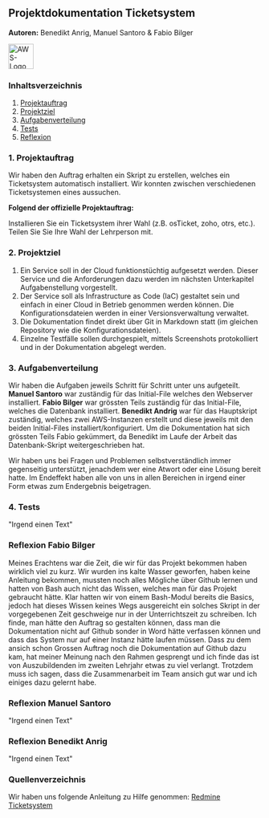 ## Projektdokumentation Ticketsystem
**Autoren:** Benedikt Anrig, Manuel Santoro & Fabio Bilger

<img alt="AWS-Logo" src="https://user-images.githubusercontent.com/73245336/209247010-14a3b368-32fa-40ee-bd46-9c6322aff8a0.png" style="height:50px"></img>


### Inhaltsverzeichnis
1. [Projektauftrag](#projektauftrag)
2. [Projektziel](#projektziel)
3. [Aufgabenverteilung](#aufgabenverteilung)
4. [Tests](#tests)
5. [Reflexion](#reflexion)
 

<a name="projektauftrag"></a>
### 1. Projektauftrag
Wir haben den Auftrag erhalten ein Skript zu erstellen, welches ein Ticketsystem automatisch installiert. Wir konnten zwischen verschiedenen Ticketsystemen eines aussuchen. 

**Folgend der offizielle Projektauftrag:**

Installieren Sie ein Ticketsystem ihrer Wahl (z.B. osTicket, zoho, otrs, etc.). Teilen Sie Sie Ihre Wahl der Lehrperson mit.

<a name="projektziel"></a>
### 2. Projektziel

1.	Ein Service soll in der Cloud funktionstüchtig aufgesetzt werden. Dieser Service und die Anforderungen dazu werden im nächsten Unterkapitel Aufgabenstellung 
   vorgestellt.
3.	Der Service soll als Infrastructure as Code (IaC) gestaltet sein und einfach in einer Cloud in Betrieb genommen werden können. Die Konfigurationsdateien werden in      einer Versionsverwaltung verwaltet.
4.	Die Dokumentation findet direkt über Git in Markdown statt (im gleichen Repository wie die Konfigurationsdateien).
5.	Einzelne Testfälle sollen durchgespielt, mittels Screenshots protokolliert und in der Dokumentation abgelegt werden.


<a name="aufgabenverteilung"></a>
### 3. Aufgabenverteilung

Wir haben die Aufgaben jeweils Schritt für Schritt unter uns aufgeteilt.
**Manuel Santoro** war zuständig für das Initial-File welches den Webserver installiert.
**Fabio Bilger** war grössten Teils zuständig für das Initial-File, welches die Datenbank installiert.
**Benedikt Andrig** war für das Hauptskript zuständig, welches zwei AWS-Instanzen erstellt und diese jeweils mit den beiden Initial-Files installiert/konfiguriert.
Um die Dokumentation hat sich grössten Teils Fabio gekümmert, da Benedikt im Laufe der Arbeit das Datenbank-Skript weitergeschrieben hat.

Wir haben uns bei Fragen und Problemen selbstverständlich immer gegenseitig unterstützt, jenachdem wer eine Atwort oder eine Lösung bereit hatte.
Im Endeffekt haben alle von uns in allen Bereichen in irgend einer Form etwas zum Endergebnis beigetragen.


<a name="tests"></a>
### 4. Tests
"Irgend einen Text"

<a name="reflexion"></a>
### Reflexion Fabio Bilger
Meines Erachtens war die Zeit, die wir für das Projekt bekommen haben wirklich viel zu kurz. Wir wurden ins kalte Wasser geworfen, haben keine Anleitung bekommen, mussten noch alles Mögliche über Github lernen und hatten von Bash auch nicht das Wissen, welches man für das Projekt gebraucht hätte.
Klar hatten wir von einem Bash-Modul bereits die Basics, jedoch hat dieses Wissen keines Wegs ausgereicht ein solches Skript in der vorgegebenen Zeit geschweige nur in der Unterrichtszeit zu schreiben. 
Ich finde, man hätte den Auftrag so gestalten können, dass man die Dokumentation nicht auf Github sonder in Word hätte verfassen können und dass das System nur auf einer Instanz hätte laufen müssen. 
Dass zu dem ansich schon Grossen Auftrag noch die Dokumentation auf Github dazu kam, hat meiner Meinung nach den Rahmen gesprengt und ich finde das ist von Auszubildenden im zweiten Lehrjahr etwas zu viel verlangt.
Trotzdem muss ich sagen, dass die Zusammenarbeit im Team ansich gut war und ich einiges dazu gelernt habe.

### Reflexion Manuel Santoro
"Irgend einen Text"

### Reflexion Benedikt Anrig
"Irgend einen Text"



### Quellenverzeichnis
Wir haben uns folgende Anleitung zu Hilfe genommen:
<a href="https://www.veuhoff.net/redmine-ticketsystem-installation-und-konfiguration-fuer-linux-ubuntu-22-04/"> Redmine Ticketsystem </a>
